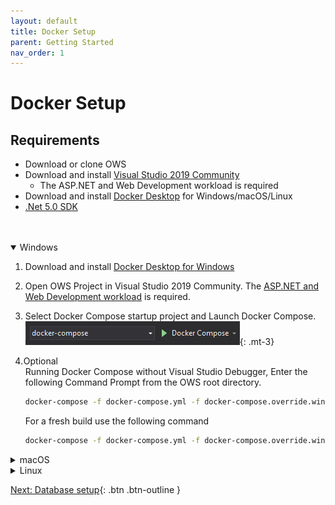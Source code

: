 ```yaml
---
layout: default
title: Docker Setup
parent: Getting Started
nav_order: 1
---
```


# Docker Setup

## Requirements  
* Download or clone OWS
* Download and install [Visual Studio 2019 Community](https://visualstudio.microsoft.com/downloads/)
  * The ASP.NET and Web Development workload is required
* Download and install [Docker Desktop](https://www.docker.com/products/docker-desktop) for Windows/macOS/Linux
* [.Net 5.0 SDK]([another-page](https://dotnet.microsoft.com/download/dotnet/5.0))
<br />
<br />

<details open markdown="block">
  <summary class="fs-6 mb-3">
    Windows
  </summary>

1. Download and install [Docker Desktop for Windows](https://www.docker.com/products/docker-desktop)
2. Open OWS Project in Visual Studio 2019 Community. The [ASP.NET and Web Development workload](../troubleshooting/visual-studio#installing-workloads) is required.
3. Select Docker Compose startup project and Launch Docker Compose. ![Launch Docker Compose](images/docker-compose-windows.png){: .mt-3}
4. <span class="label" style="margin-left: -3px">Optional</span>  
   Running Docker Compose without Visual Studio Debugger, Enter the following Command Prompt from the OWS root directory.

   ```bash
   docker-compose -f docker-compose.yml -f docker-compose.override.windows.yml up -d
   ```

   For a fresh build use the following command
   
   ```bash
   docker-compose -f docker-compose.yml -f docker-compose.override.windows.yml up -d --build --force-recreate
   ```
</details>

<details markdown="block">
  <summary class="fs-6 mb-3">
    macOS
  </summary>

1. Download and install [Docker Desktop for Windows](https://www.docker.com/products/docker-desktop)
2. Open OWS Project in [Visual Studio For Mac](https://visualstudio.microsoft.com/de/vs/mac/). The [ASP.NET and Web Development workload](../troubleshooting/visual-studio#installing-workloads) is required.
3. Run the following command in a terminal to install the Development Certificates
   
   ```bash
   dotnet dev-certs https --trust
   ```

4. Select Docker Compose startup project and Launch Docker Compose. ![Launch Docker Compose](images/docker-compose-mac.png){: .mt-3}
5. <span class="label" style="margin-left: -3px">Optional</span>  
    Running Docker Compose without Visual Studio Debugger, Run the following command in an terminal from the OWS root directory.

   ```bash
   docker-compose -f docker-compose.yml -f docker-compose.override.osx.yml up -d
   ```

   For a fresh build use the following command
   
   ```bash
   docker-compose -f docker-compose.yml -f docker-compose.override.osx.yml up -d --build --force-recreate
   ```
</details>

<details markdown="block">
  <summary class="fs-6 mb-3">
    Linux
  </summary>

1. Download and install [Docker Desktop for Windows](https://www.docker.com/products/docker-desktop)
2. Close all web browsers
3. Download and Run [dotnet-dev-certificate-linux](https://github.com/CodewareGames/dotnet-dev-certificate-linux) to install Development HTTPS Certificate.
4. Run the following command in an terminal from the OWS src directory.

   ```bash
   sudo docker-compose -f docker-compose.yml -f docker-compose.override.linux.yml up -d
   ```

   For a fresh build use the following command

   ```bash
   sudo docker-compose -f docker-compose.yml -f docker-compose.override.linux.yml up -d --build --force-recreate
   ```
</details>

[Next: Database setup](setup-database){: .btn .btn-outline }